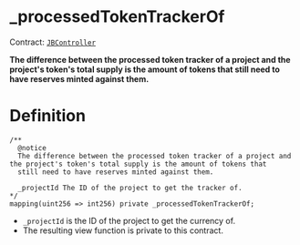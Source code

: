 # \_processedTokenTrackerOf

Contract: [`JBController`](../)​‌

**The difference between the processed token tracker of a project and the project's token's total supply is the amount of tokens that still need to have reserves minted against them.**

# Definition

```solidity
/**
  @notice
  The difference between the processed token tracker of a project and the project's token's total supply is the amount of tokens that
  still need to have reserves minted against them.

  _projectId The ID of the project to get the tracker of.
*/
mapping(uint256 => int256) private _processedTokenTrackerOf;
```

* `_projectId` is the ID of the project to get the currency of.
* The resulting view function is private to this contract. 